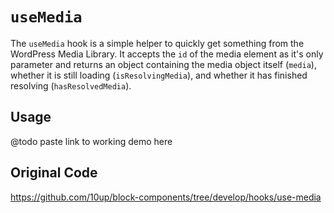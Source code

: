 # `useMedia`

The `useMedia` hook is a simple helper to quickly get something from the WordPress Media Library. It accepts the `id` of the media element as it's only parameter and returns an object containing the media object itself (`media`), whether it is still loading (`isResolvingMedia`), and whether it has finished resolving (`hasResolvedMedia`).

## Usage

@todo paste link to working demo here

## Original Code

<https://github.com/10up/block-components/tree/develop/hooks/use-media>
